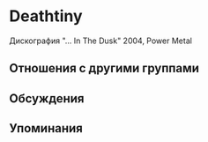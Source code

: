 # Deathtiny

Дискография
"... In The Dusk" 2004, Power Metal

## Отношения с другими группами


## Обсуждения


## Упоминания

